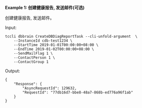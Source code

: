 **Example 1: 创建健康报告, 发送邮件(可选)**

创建健康报告, 发送邮件。

Input: 

```
tccli dbbrain CreateDBDiagReportTask --cli-unfold-argument  \
    --InstanceId cdb-test1234 \
    --StartTime 2019-01-01T00:00:00+08:00 \
    --EndTime 2019-01-02T00:00:00+08:00 \
    --SendMailFlag 1 \
    --ContactPerson 1 \
    --ContactGroup 1
```

Output: 
```
{
    "Response": {
        "AsyncRequestId": 129632,
        "RequestId": "77db16d7-bbe8-48a7-868b-ed776a96f1ab"
    }
}
```

